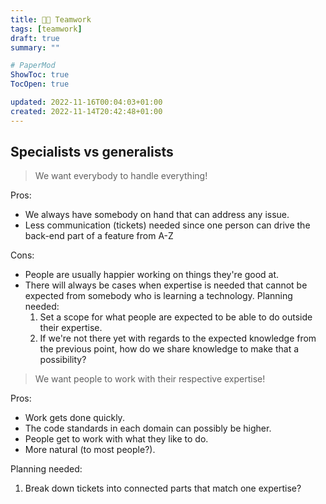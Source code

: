 ```yaml
---
title: 🧑‍🔬 Teamwork
tags: [teamwork]
draft: true
summary: ""

# PaperMod
ShowToc: true
TocOpen: true

updated: 2022-11-16T00:04:03+01:00
created: 2022-11-14T20:42:48+01:00
---
```


## Specialists vs generalists

> We want everybody to handle everything!

Pros:

- We always have somebody on hand that can address any issue.
- Less communication (tickets) needed since one person can drive the back-end part of a feature from A-Z

Cons:

- People are usually happier working on things they're good at.
- There will always be cases when expertise is needed that cannot be expected from somebody who is learning a technology. Planning needed:
    1.  Set a scope for what people are expected to be able to do outside their expertise.
    2.  If we're not there yet with regards to the expected knowledge from the previous point, how do we share knowledge to make that a possibility?

> We want people to work with their respective expertise!

Pros:

- Work gets done quickly.
- The code standards in each domain can possibly be higher.
- People get to work with what they like to do.
- More natural (to most people?).

Planning needed:

1.  Break down tickets into connected parts that match one expertise?
